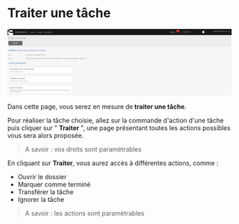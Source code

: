 # Traiter une tâche


![todohandle-traiter](images/todohandle-traiter.png)


<p>Dans cette page, vous serez en mesure de<strong> traiter une t&acirc;che</strong>.</p>
<p>Pour r&eacute;aliser la t&acirc;che choisie, allez sur la commande d'action d'une t&acirc;che puis cliquer sur&nbsp;" <strong>Traiter</strong> ", une page pr&eacute;sentant toutes les actions possibles vous sera alors propos&eacute;e.</p>
<blockquote>
<p>A savoir : vos droits sont param&egrave;trables</p>
</blockquote>
<p>En cliquant sur <strong>Traiter</strong>, vous aurez acc&egrave;s &agrave; diff&eacute;rentes actions, comme :</p>
<ul>
<li>Ouvrir le dossier</li>
<li>Marquer comme termin&eacute;</li>
<li>Transf&eacute;rer la t&acirc;che</li>
<li>Ignorer la t&acirc;che</li>
</ul>
<blockquote>
<p>A savoir : les actions sont param&egrave;trables</p>
</blockquote>
<p>&nbsp;</p>

